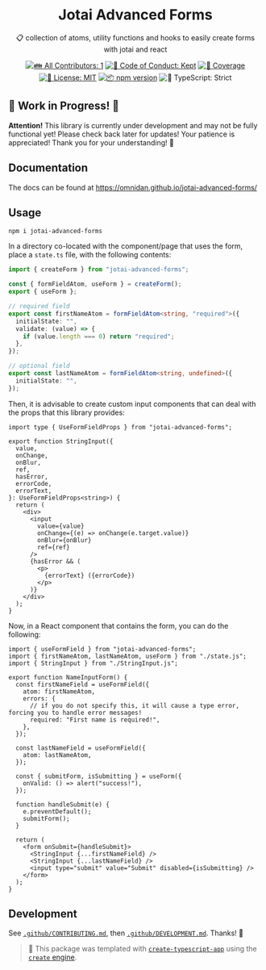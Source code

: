<h1 align="center">Jotai Advanced Forms</h1>

<p align="center">📋 collection of atoms, utility functions and hooks to easily create forms with jotai and react</p>

<p align="center">
	<!-- prettier-ignore-start -->
	<!-- ALL-CONTRIBUTORS-BADGE:START - Do not remove or modify this section -->
	<a href="#contributors" target="_blank"><img alt="👪 All Contributors: 1" src="https://img.shields.io/badge/%F0%9F%91%AA_all_contributors-1-21bb42.svg" /></a>
<!-- ALL-CONTRIBUTORS-BADGE:END -->
	<!-- prettier-ignore-end -->
	<a href="https://github.com/omnidan/jotai-advanced-forms/blob/main/.github/CODE_OF_CONDUCT.md" target="_blank"><img alt="🤝 Code of Conduct: Kept" src="https://img.shields.io/badge/%F0%9F%A4%9D_code_of_conduct-kept-21bb42" /></a>
	<a href="https://codecov.io/gh/omnidan/jotai-advanced-forms" target="_blank"><img alt="🧪 Coverage" src="https://img.shields.io/codecov/c/github/omnidan/jotai-advanced-forms?label=%F0%9F%A7%AA%20coverage" /></a>
	<a href="https://github.com/omnidan/jotai-advanced-forms/blob/main/LICENSE.md" target="_blank"><img alt="📝 License: MIT" src="https://img.shields.io/badge/%F0%9F%93%9D_license-MIT-21bb42.svg"></a>
	<a href="http://npmjs.com/package/jotai-advanced-forms"><img alt="📦 npm version" src="https://img.shields.io/npm/v/jotai-advanced-forms?color=21bb42&label=%F0%9F%93%A6%20npm" /></a>
	<img alt="💪 TypeScript: Strict" src="https://img.shields.io/badge/%F0%9F%92%AA_typescript-strict-21bb42.svg" />
</p>

## 🚧 Work in Progress! 🚧

**Attention!** This library is currently under development and may not be fully functional yet! Please check back later for updates! Your patience is appreciated! Thank you for your understanding! 🎉

## Documentation

The docs can be found at https://omnidan.github.io/jotai-advanced-forms/

## Usage

```shell
npm i jotai-advanced-forms
```

In a directory co-located with the component/page that uses the form, place a `state.ts` file, with the following contents:

```ts
import { createForm } from "jotai-advanced-forms";

const { formFieldAtom, useForm } = createForm();
export { useForm };

// required field
export const firstNameAtom = formFieldAtom<string, "required">({
  initialState: "",
  validate: (value) => {
    if (value.length === 0) return "required";
  },
});

// optional field
export const lastNameAtom = formFieldAtom<string, undefined>({
  initialState: "",
});
```

Then, it is advisable to create custom input components that can deal with the props that this library provides:

```tsx
import type { UseFormFieldProps } from "jotai-advanced-forms";

export function StringInput({
  value,
  onChange,
  onBlur,
  ref,
  hasError,
  errorCode,
  errorText,
}: UseFormFieldProps<string>) {
  return (
    <div>
      <input
        value={value}
        onChange={(e) => onChange(e.target.value)}
        onBlur={onBlur}
        ref={ref}
      />
      {hasError && (
        <p>
          {errorText} ({errorCode})
        </p>
      )}
    </div>
  );
}
```

Now, in a React component that contains the form, you can do the following:

```tsx
import { useFormField } from "jotai-advanced-forms";
import { firstNameAtom, lastNameAtom, useForm } from "./state.js";
import { StringInput } from "./StringInput.js";

export function NameInputForm() {
  const firstNameField = useFormField({
    atom: firstNameAtom,
    errors: {
      // if you do not specify this, it will cause a type error, forcing you to handle error messages!
      required: "First name is required!",
    },
  });

  const lastNameField = useFormField({
    atom: lastNameAtom,
  });

  const { submitForm, isSubmitting } = useForm({
    onValid: () => alert("success!"),
  });

  function handleSubmit(e) {
    e.preventDefault();
    submitForm();
  }

  return (
    <form onSubmit={handleSubmit}>
      <StringInput {...firstNameField} />
      <StringInput {...lastNameField} />
      <input type="submit" value="Submit" disabled={isSubmitting} />
    </form>
  );
}
```

## Development

See [`.github/CONTRIBUTING.md`](./.github/CONTRIBUTING.md), then [`.github/DEVELOPMENT.md`](./.github/DEVELOPMENT.md).
Thanks! 💖

<!-- You can remove this notice if you don't want it 🙂 no worries! -->

> 💝 This package was templated with [`create-typescript-app`](https://github.com/JoshuaKGoldberg/create-typescript-app) using the [`create` engine](https://create.bingo).
